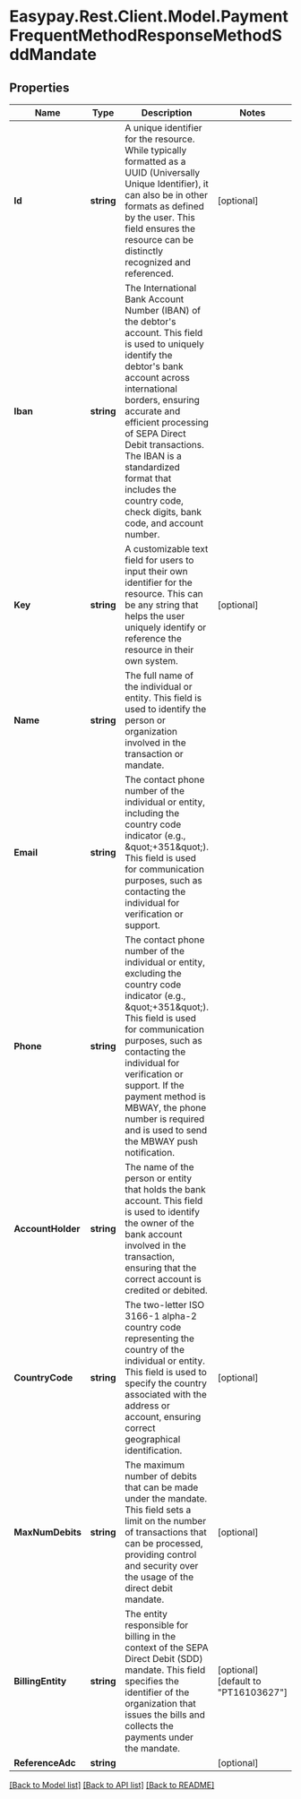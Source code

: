 # Easypay.Rest.Client.Model.PaymentFrequentMethodResponseMethodSddMandate

## Properties

Name | Type | Description | Notes
------------ | ------------- | ------------- | -------------
**Id** | **string** | A unique identifier for the resource. While typically formatted as a UUID (Universally Unique Identifier), it can also be in other formats as defined by the user. This field ensures the resource can be distinctly recognized and referenced. | [optional] 
**Iban** | **string** | The International Bank Account Number (IBAN) of the debtor&#39;s account. This field is used to uniquely identify the debtor&#39;s bank account across international borders, ensuring accurate and efficient processing of SEPA Direct Debit transactions. The IBAN is a standardized format that includes the country code, check digits, bank code, and account number. | 
**Key** | **string** | A customizable text field for users to input their own identifier for the resource. This can be any string that helps the user uniquely identify or reference the resource in their own system. | [optional] 
**Name** | **string** | The full name of the individual or entity. This field is used to identify the person or organization involved in the transaction or mandate. | 
**Email** | **string** | The contact phone number of the individual or entity, including the country code indicator (e.g., \&quot;+351\&quot;). This field is used for communication purposes, such as contacting the individual for verification or support. | 
**Phone** | **string** | The contact phone number of the individual or entity, excluding the country code indicator (e.g., \&quot;+351\&quot;). This field is used for communication purposes, such as contacting the individual for verification or support. If the payment method is MBWAY, the phone number is required and is used to send the MBWAY push notification. | 
**AccountHolder** | **string** | The name of the person or entity that holds the bank account. This field is used to identify the owner of the bank account involved in the transaction, ensuring that the correct account is credited or debited. | 
**CountryCode** | **string** | The two-letter ISO 3166-1 alpha-2 country code representing the country of the individual or entity. This field is used to specify the country associated with the address or account, ensuring correct geographical identification. | [optional] 
**MaxNumDebits** | **string** | The maximum number of debits that can be made under the mandate. This field sets a limit on the number of transactions that can be processed, providing control and security over the usage of the direct debit mandate. | [optional] 
**BillingEntity** | **string** | The entity responsible for billing in the context of the SEPA Direct Debit (SDD) mandate. This field specifies the identifier of the organization that issues the bills and collects the payments under the mandate. | [optional] [default to "PT16103627"]
**ReferenceAdc** | **string** |  | [optional] 

[[Back to Model list]](../README.md#documentation-for-models) [[Back to API list]](../README.md#documentation-for-api-endpoints) [[Back to README]](../README.md)

